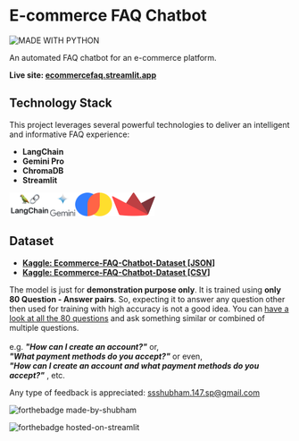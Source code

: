 # E-commerce FAQ Chatbot  
  
![MADE WITH PYTHON](https://img.shields.io/badge/MADE_WITH-PYTHON-blue)  
  
An automated FAQ chatbot for an e-commerce platform.  
  
**Live site: [ecommercefaq.streamlit.app](https://e-commercefaqchat-giorvkrducwdlzmcetqwxu.streamlit.app/)**  
  
## Technology Stack  
  
This project leverages several powerful technologies to deliver an intelligent and informative FAQ experience:  
  
* **LangChain**  
* **Gemini Pro**  
* **ChromaDB**  
* **Streamlit**  
  
  
<img align="left" src="https://github.com/imsoumya18/imsoumya18/blob/main/assets/langchain.png"  alt="LangChain"  height="42px">  
<img align="left" src="https://github.com/imsoumya18/imsoumya18/blob/main/assets/gemini.png"  alt="Gemini"  height="42px">  
<img align="left" src="https://github.com/imsoumya18/imsoumya18/blob/main/assets/chromadb.png"  alt="ChromaDB"  height="42px">  
<img src="https://github.com/imsoumya18/imsoumya18/blob/main/assets/streamlit.png"  alt="Streamlit"  height="42px">  
  
## Dataset
* **[Kaggle: Ecommerce-FAQ-Chatbot-Dataset [JSON]](https://www.kaggle.com/datasets/saadmakhdoom/ecommerce-faq-chatbot-dataset)**  
* **[Kaggle: Ecommerce-FAQ-Chatbot-Dataset [CSV]](https://github.com/imsoumya18/E-commerce_FAQ/blob/main/Ecommerce_FAQs.csv)**

The model is just for **demonstration purpose only**. It is trained using **only 80 Question - Answer pairs**. So, expecting it to answer any question other then used for training with high accuracy is not a good idea. You can [have a look at all the 80 questions](https://github.com/imsoumya18/E-commerce_FAQ/blob/main/Ecommerce_FAQs.csv) and ask something similar or combined of multiple questions.\
<br>
e.g. ***"How can I create an account?"*** or,\
***"What payment methods do you accept?"*** or even,\
***"How can I create an account and what payment methods do you accept?"*** , etc.
  
Any type of feedback is appreciated: ssshubham.147.sp@gmail.com
  
![forthebadge made-by-shubham](https://img.shields.io/badge/CREATED_BY-SHUBHAM-blue)  
  
![forthebadge hosted-on-streamlit](https://img.shields.io/badge/HOSTED_ON-STREAMLIT-red)
